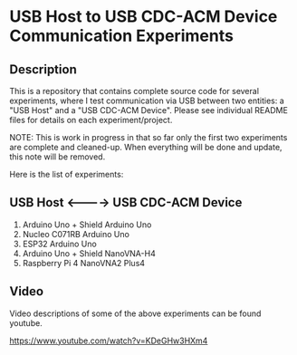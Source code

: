 # USB Host to USB CDC-ACM Device Communication Experiments

## Description

This is a repository that contains complete source code for several
experiments, where I test communication via USB between two entities:
a "USB Host" and a "USB CDC-ACM Device". Please see individual README 
files for details on each experiment/project.

NOTE: 
This is work in progress in that so far only the first two experiments
are complete and cleaned-up. When everything will be done and update, this 
note will be removed.

Here is the list of experiments:

   USB Host          <---->  USB CDC-ACM Device
-----------------------------------------------
1) Arduino Uno + Shield      Arduino Uno
2) Nucleo C071RB             Arduino Uno
3) ESP32                     Arduino Uno
4) Arduino Uno + Shield      NanoVNA-H4
5) Raspberry Pi 4            NanoVNA2 Plus4

## Video

Video descriptions of some of the above experiments can be found youtube.

https://www.youtube.com/watch?v=KDeGHw3HXm4